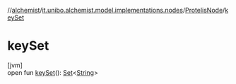 //[alchemist](../../../index.md)/[it.unibo.alchemist.model.implementations.nodes](../index.md)/[ProtelisNode](index.md)/[keySet](key-set.md)

# keySet

[jvm]\
open fun [keySet](key-set.md)(): [Set](https://docs.oracle.com/javase/8/docs/api/java/util/Set.html)<[String](https://docs.oracle.com/javase/8/docs/api/java/lang/String.html)>
